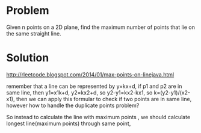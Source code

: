 Problem
===
Given n points on a 2D plane, find the maximum number of points that lie on the same straight line.

Solution
===

http://rleetcode.blogspot.com/2014/01/max-points-on-linejava.html

remember that  a line can be represented by y=kx+d, if p1 and p2 are in same line, then y1=x1k+d, y2=kx2+d, so y2-y1=kx2-kx1, so k=(y2-y1)/(x2-x1), then we can apply this formular to check if two points are in same line, however how to handle the duplicate points problem?

So instead to calculate the line with maximum points , we should calculate longest line(maximum points) through same point,